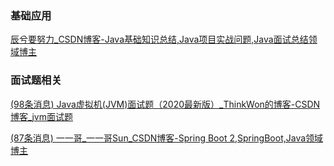 ### 基础应用

[辰兮要努力_CSDN博客-Java基础知识总结,Java项目实战问题,Java面试总结领域博主](https://blog.csdn.net/weixin_45393094)

### 面试题相关

[(98条消息) Java虚拟机(JVM)面试题（2020最新版）_ThinkWon的博客-CSDN博客_jvm面试题](https://thinkwon.blog.csdn.net/article/details/104390752)

[(87条消息) 一一哥_一一哥Sun_CSDN博客-Spring Boot 2,SpringBoot,Java领域博主](https://yiyige.blog.csdn.net/)

